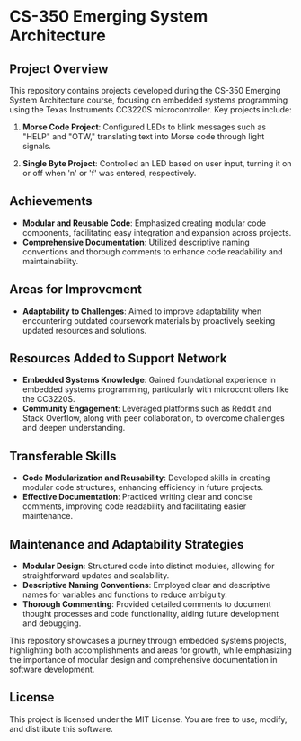 # CS-350 Emerging System Architecture

## Project Overview

This repository contains projects developed during the CS-350 Emerging System Architecture course, focusing on embedded systems programming using the Texas Instruments CC3220S microcontroller. Key projects include:

1. **Morse Code Project**: Configured LEDs to blink messages such as "HELP" and "OTW," translating text into Morse code through light signals.

2. **Single Byte Project**: Controlled an LED based on user input, turning it on or off when 'n' or 'f' was entered, respectively.

## Achievements

- **Modular and Reusable Code**: Emphasized creating modular code components, facilitating easy integration and expansion across projects.
- **Comprehensive Documentation**: Utilized descriptive naming conventions and thorough comments to enhance code readability and maintainability.

## Areas for Improvement

- **Adaptability to Challenges**: Aimed to improve adaptability when encountering outdated coursework materials by proactively seeking updated resources and solutions.

## Resources Added to Support Network

- **Embedded Systems Knowledge**: Gained foundational experience in embedded systems programming, particularly with microcontrollers like the CC3220S.
- **Community Engagement**: Leveraged platforms such as Reddit and Stack Overflow, along with peer collaboration, to overcome challenges and deepen understanding.

## Transferable Skills

- **Code Modularization and Reusability**: Developed skills in creating modular code structures, enhancing efficiency in future projects.
- **Effective Documentation**: Practiced writing clear and concise comments, improving code readability and facilitating easier maintenance.

## Maintenance and Adaptability Strategies

- **Modular Design**: Structured code into distinct modules, allowing for straightforward updates and scalability.
- **Descriptive Naming Conventions**: Employed clear and descriptive names for variables and functions to reduce ambiguity.
- **Thorough Commenting**: Provided detailed comments to document thought processes and code functionality, aiding future development and debugging.

This repository showcases a journey through embedded systems projects, highlighting both accomplishments and areas for growth, while emphasizing the importance of modular design and comprehensive documentation in software development.

## License
This project is licensed under the MIT License. You are free to use, modify, and distribute this software.
